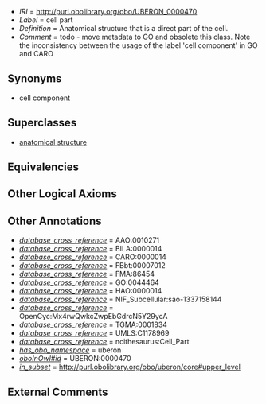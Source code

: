  * *IRI* = http://purl.obolibrary.org/obo/UBERON_0000470
 * *Label* = cell part
 * *Definition* = Anatomical structure that is a direct part of the cell.
 * *Comment* = todo - move metadata to GO and obsolete this class. Note the inconsistency between the usage of the label 'cell component' in GO and CARO

## Synonyms

 * cell component

## Superclasses

 * [anatomical structure](../../UBERON/61/UBERON_0000061.md)

## Equivalencies


## Other Logical Axioms


## Other Annotations

 * *[database_cross_reference](../../ef/oboInOwl#hasDbXref.md)* = AAO:0010271
 * *[database_cross_reference](../../ef/oboInOwl#hasDbXref.md)* = BILA:0000014
 * *[database_cross_reference](../../ef/oboInOwl#hasDbXref.md)* = CARO:0000014
 * *[database_cross_reference](../../ef/oboInOwl#hasDbXref.md)* = FBbt:00007012
 * *[database_cross_reference](../../ef/oboInOwl#hasDbXref.md)* = FMA:86454
 * *[database_cross_reference](../../ef/oboInOwl#hasDbXref.md)* = GO:0044464
 * *[database_cross_reference](../../ef/oboInOwl#hasDbXref.md)* = HAO:0000014
 * *[database_cross_reference](../../ef/oboInOwl#hasDbXref.md)* = NIF_Subcellular:sao-1337158144
 * *[database_cross_reference](../../ef/oboInOwl#hasDbXref.md)* = OpenCyc:Mx4rwQwkcZwpEbGdrcN5Y29ycA
 * *[database_cross_reference](../../ef/oboInOwl#hasDbXref.md)* = TGMA:0001834
 * *[database_cross_reference](../../ef/oboInOwl#hasDbXref.md)* = UMLS:C1178969
 * *[database_cross_reference](../../ef/oboInOwl#hasDbXref.md)* = ncithesaurus:Cell_Part
 * *[has_obo_namespace](../../ce/oboInOwl#hasOBONamespace.md)* = uberon
 * *[oboInOwl#id](../../id/oboInOwl#id.md)* = UBERON:0000470
 * *[in_subset](../../et/oboInOwl#inSubset.md)* = http://purl.obolibrary.org/obo/uberon/core#upper_level

## External Comments


